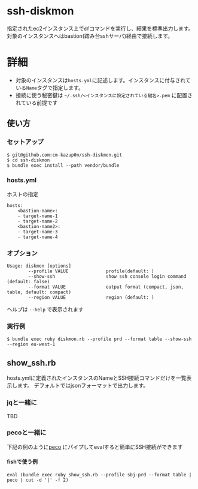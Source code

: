 # ssh-diskmon

指定されたec2インスタンス上で`df`コマンドを実行し、結果を標準出力します。
対象のインスタンスへはbastion(踏み台sshサーバ)経由で接続します。

# 詳細

- 対象のインスタンスは`hosts.yml`に記述します。インスタンスに付与されている`Name`タグで指定します。
- 接続に使う秘密鍵は `~/.ssh/<インスタンスに設定されている鍵名>.pem` に配置されている前提です


## 使い方

### セットアップ

```
$ git@github.com:cm-kazup0n/ssh-diskmon.git
$ cd ssh-diskmon
$ bundle exec install --path vendor/bundle
```

### hosts.yml

ホストの指定

```
hosts:
    <bastion-name>:
    - target-name-1
    - target-name-2
    <bastion-name2>:
    - target-name-3
    - target-name-4
```

### オプション

```
Usage: diskmon [options]        
        --profile VALUE              profile(default: )
        --show-ssh                   show ssh console login command (default: false)
        --format VALUE               output format (compact, json, table, default: compact)
        --region VALUE               region (default: )
```

ヘルプは `--help` で表示されます


### 実行例

```
$ bundle exec ruby diskmon.rb --profile prd --format table --show-ssh --region eu-west-1
```

## show_ssh.rb

hosts.ymlに定義されたインスタンスのNameとSSH接続コマンドだけを一覧表示します。
デフォルトではjsonフォーマットで出力します。


### jqと一緒に

TBD

### pecoと一緒に

下記の例のように[peco](https://github.com/peco/peco) にパイプしてevalすると簡単にSSH接続ができます

#### fishで使う例

```
eval (bundle exec ruby show_ssh.rb --profile sbj-prd --format table | peco | cut -d '|' -f 2)
```